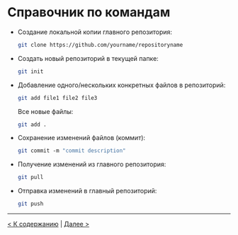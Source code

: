 # Cправочник по командам

* Создание локальной копии главного репозитория: 
    ```bash
    git clone https://github.com/yourname/repositoryname
    ```
* Cоздать новый репозиторий в текущей папке:
    ```bash
    git init
    ```
* Добавление одного/нескольких конкретных файлов в репозиторий: 
    ```bash
    git add file1 file2 file3
    ```
    Все новые файлы: 
    ```bash
    git add .
    ```
* Сохранение изменений файлов (коммит): 
    ```bash
    git commit ­-m "commit description" 
    ```
* Получение изменений из главного репозитория: 
    ```bash
    git pull
    ```
* Отправка изменений в главный репозиторий: 
    ```bash
    git push
    ```

--- 

[< К содержанию](./README.md) | [Далее >](./06_recommendation.md)